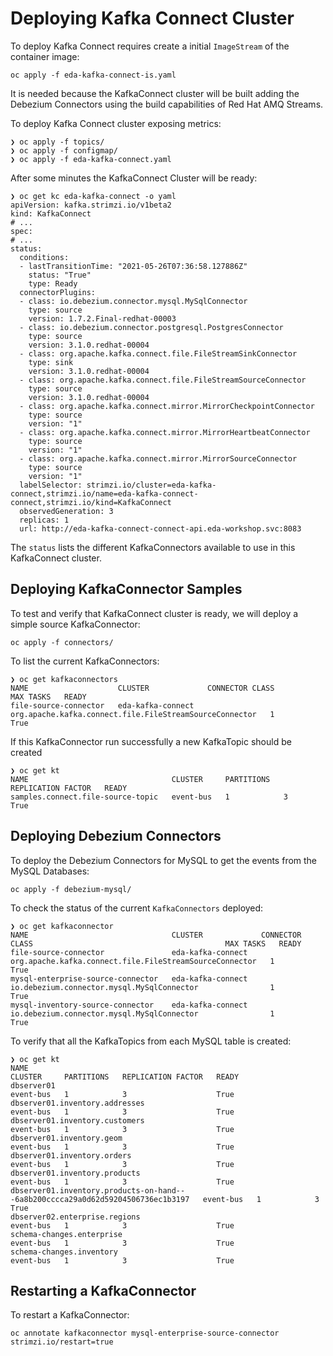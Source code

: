 # Deploying Kafka Connect Cluster

To deploy Kafka Connect requires create a initial `ImageStream` of the container image:

```shell
oc apply -f eda-kafka-connect-is.yaml 
```

It is needed because the KafkaConnect cluster will be built adding the Debezium Connectors
using the build capabilities of Red Hat AMQ Streams.

To deploy Kafka Connect cluster exposing metrics:

```shell
❯ oc apply -f topics/
❯ oc apply -f configmap/
❯ oc apply -f eda-kafka-connect.yaml
```

After some minutes the KafkaConnect Cluster will be ready:

```shell
❯ oc get kc eda-kafka-connect -o yaml
apiVersion: kafka.strimzi.io/v1beta2
kind: KafkaConnect
# ...
spec:
# ...
status:
  conditions:
  - lastTransitionTime: "2021-05-26T07:36:58.127886Z"
    status: "True"
    type: Ready
  connectorPlugins:
  - class: io.debezium.connector.mysql.MySqlConnector
    type: source
    version: 1.7.2.Final-redhat-00003
  - class: io.debezium.connector.postgresql.PostgresConnector
    type: source
    version: 3.1.0.redhat-00004
  - class: org.apache.kafka.connect.file.FileStreamSinkConnector
    type: sink
    version: 3.1.0.redhat-00004
  - class: org.apache.kafka.connect.file.FileStreamSourceConnector
    type: source
    version: 3.1.0.redhat-00004
  - class: org.apache.kafka.connect.mirror.MirrorCheckpointConnector
    type: source
    version: "1"
  - class: org.apache.kafka.connect.mirror.MirrorHeartbeatConnector
    type: source
    version: "1"
  - class: org.apache.kafka.connect.mirror.MirrorSourceConnector
    type: source
    version: "1"
  labelSelector: strimzi.io/cluster=eda-kafka-connect,strimzi.io/name=eda-kafka-connect-connect,strimzi.io/kind=KafkaConnect
  observedGeneration: 3
  replicas: 1
  url: http://eda-kafka-connect-connect-api.eda-workshop.svc:8083
```

The `status` lists the different KafkaConnectors available to use in this KafkaConnect cluster.

## Deploying KafkaConnector Samples

To test and verify that KafkaConnect cluster is ready, we will deploy a simple source KafkaConnector:

```shell
oc apply -f connectors/
```

To list the current KafkaConnectors:

```shell
❯ oc get kafkaconnectors
NAME                    CLUSTER             CONNECTOR CLASS                                           MAX TASKS   READY
file-source-connector   eda-kafka-connect   org.apache.kafka.connect.file.FileStreamSourceConnector   1           True
```

If this KafkaConnector run successfully a new KafkaTopic should be created

```shell
❯ oc get kt
NAME                                CLUSTER     PARTITIONS   REPLICATION FACTOR   READY
samples.connect.file-source-topic   event-bus   1            3                    True
```

## Deploying Debezium Connectors

To deploy the Debezium Connectors for MySQL to get the events from the MySQL Databases:

```shell
oc apply -f debezium-mysql/
```

To check the status of the current `KafkaConnectors` deployed:

```shell
❯ oc get kafkaconnector
NAME                                CLUSTER             CONNECTOR CLASS                                           MAX TASKS   READY
file-source-connector               eda-kafka-connect   org.apache.kafka.connect.file.FileStreamSourceConnector   1           True
mysql-enterprise-source-connector   eda-kafka-connect   io.debezium.connector.mysql.MySqlConnector                1           True
mysql-inventory-source-connector    eda-kafka-connect   io.debezium.connector.mysql.MySqlConnector                1           True
```

To verify that all the KafkaTopics from each MySQL table is created:

```shell
❯ oc get kt
NAME                                                                              CLUSTER     PARTITIONS   REPLICATION FACTOR   READY
dbserver01                                                                        event-bus   1            3                    True
dbserver01.inventory.addresses                                                    event-bus   1            3                    True
dbserver01.inventory.customers                                                    event-bus   1            3                    True
dbserver01.inventory.geom                                                         event-bus   1            3                    True
dbserver01.inventory.orders                                                       event-bus   1            3                    True
dbserver01.inventory.products                                                     event-bus   1            3                    True
dbserver01.inventory.products-on-hand---6a8b200cccca29a0d62d59204506736ec1b3197   event-bus   1            3                    True
dbserver02.enterprise.regions                                                     event-bus   1            3                    True
schema-changes.enterprise                                                         event-bus   1            3                    True
schema-changes.inventory                                                          event-bus   1            3                    True
```

## Restarting a KafkaConnector

To restart a KafkaConnector:

```shell
oc annotate kafkaconnector mysql-enterprise-source-connector strimzi.io/restart=true
```
